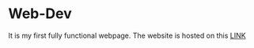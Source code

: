 # Web-Dev
It is my first fully functional webpage.
The website is hosted on this <a href="https://web-dev-e205.onrender.com">LINK</a>
